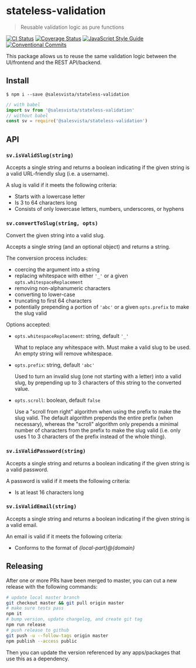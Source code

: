 # stateless-validation

> Reusable validation logic as pure functions

[![CI Status](https://github.com/SalesVista/stateless-validation/workflows/CI/badge.svg?branch=master)](https://github.com/SalesVista/stateless-validation/actions)
[![Coverage Status](https://coveralls.io/repos/github/SalesVista/stateless-validation/badge.svg?branch=master)](https://coveralls.io/github/SalesVista/stateless-validation?branch=master)
[![JavaScript Style Guide](https://img.shields.io/badge/code_style-standard-brightgreen.svg)](https://standardjs.com)
[![Conventional Commits](https://img.shields.io/badge/Conventional%20Commits-1.0.0-yellow.svg)](https://conventionalcommits.org)

This package allows us to reuse the same validation logic between the UI/frontend and the REST API/backend.

## Install

```console
$ npm i --save @salesvista/stateless-validation
```

```js
// with babel
import sv from '@salesvista/stateless-validation'
// without babel
const sv = require('@salesvista/stateless-validation')
```

## API

### `sv.isValidSlug(string)`

Accepts a single string and returns a boolean indicating if the given string is a valid URL-friendly slug (i.e. a username).

A slug is valid if it meets the following criteria:

- Starts with a lowercase letter
- Is 3 to 64 characters long
- Consists of only lowercase letters, numbers, underscores, or hyphens

### `sv.convertToSlug(string, opts)`

Convert the given string into a valid slug.

Accepts a single string (and an optional object) and returns a string.

The conversion process includes:

- coercing the argument into a string
- replacing whitespace with either `'_'` or a given `opts.whitespaceReplacement`
- removing non-alphanumeric characters
- converting to lower-case
- truncating to first 64 characters
- potentially prepending a portion of `'abc'` or a given `opts.prefix` to make the slug valid

Options accepted:

- `opts.whitespaceReplacement`: string, default `'_'`

    What to replace any whitespace with. Must make a valid slug to be used. An empty string will remove whitespace.

- `opts.prefix`: string, default `'abc'`

    Used to turn an invalid slug (one not starting with a letter) into a valid slug, by prepending up to 3 characters of this string to the converted value.

- `opts.scroll`: boolean, default `false`

    Use a "scroll from right" algorithm when using the prefix to make the slug valid. The default algorithm prepends the entire prefix (when necessary), whereas the "scroll" algorithm only prepends a minimal number of characters from the prefix to make the slug valid (i.e. only uses 1 to 3 characters of the prefix instead of the whole thing).

### `sv.isValidPassword(string)`

Accepts a single string and returns a boolean indicating if the given string is a valid password.

A password is valid if it meets the following criteria:

- Is at least 16 characters long

### `sv.isValidEmail(string)`

Accepts a single string and returns a boolean indicating if the given string is a valid email.

An email is valid if it meets the following criteria:

- Conforms to the format of _{local-part}@{domain}_


## Releasing

After one or more PRs have been merged to master, you can cut a new release with the following commands:

```bash
# update local master branch
git checkout master && git pull origin master
# make sure tests pass
npm it
# bump version, update changelog, and create git tag
npm run release
# push release to github
git push -u --follow-tags origin master
npm publish --access public
```

Then you can update the version referenced by any apps/packages that use this as a dependency.
